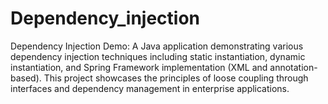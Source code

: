 # Dependency_injection
Dependency Injection Demo: A Java application demonstrating various dependency injection techniques including static instantiation, dynamic instantiation, and Spring Framework implementation (XML and annotation-based). This project showcases the principles of loose coupling through interfaces and dependency management in enterprise applications.
